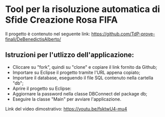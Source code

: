 # Tool per la risoluzione automatica di Sfide Creazione Rosa FIFA

Il progetto è contenuto nel seguente link: https://github.com/TdP-prove-finali/DeBenedictisAlberto/

## Istruzioni per l'utlizzo dell'applicazione:

- Cliccare su "fork", quindi su "clone" e copiare il link fornito da Github;
- Importare su Eclipse il progetto tramite l'URL appena copiato;
- Importare il database, eseguendo il file SQL contenuto nella cartella "db";
- Aprire il progetto su Eclipse:
- Aggiornare la password nella classe DBConnect del package db;
- Eseguire la classe "Main" per avviare l'applicazione. 

Link del video dimostrativo: https://youtu.be/fsktwU4-mu4
